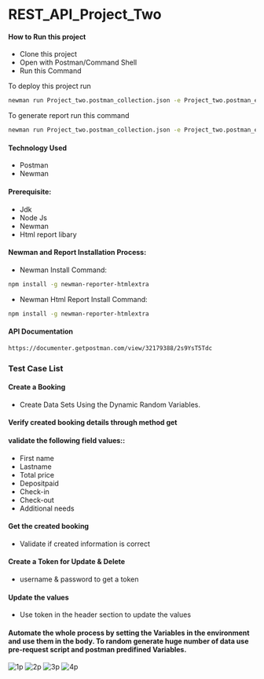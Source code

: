 # REST_API_Project_Two
#### How to Run this project
  - Clone this project
  - Open with Postman/Command Shell
  - Run this Command

To deploy this project run

```bash
newman run Project_two.postman_collection.json -e Project_two.postman_environment.json
```
To generate report run this command
```bash
newman run Project_two.postman_collection.json -e Project_two.postman_environment.json -r cli,htmlextra
```
#### Technology Used
 - Postman
 - Newman 
 #### Prerequisite:
 - Jdk
 - Node Js
 - Newman 
 - Html report libary
 #### Newman and Report Installation Process:
 - Newman Install Command:
 ```bash
npm install -g newman-reporter-htmlextra
 ```
 - Newman Html Report Install Command:
  ```bash
npm install -g newman-reporter-htmlextra
   ```
#### API Documentation
```bash
https://documenter.getpostman.com/view/32179388/2s9YsT5Tdc
   ```
### Test Case List
#### Create a Booking 
- Create Data Sets Using the Dynamic Random Variables.
#### Verify created booking details through method get
#### validate the following field values::
- First name
- Lastname
- Total price
- Depositpaid
- Check-in
- Check-out 
- Additional needs
#### Get the created booking
- Validate if created information is correct
#### Create a Token for Update & Delete
- username & password to get a token
#### Update the values
- Use token in the header section to update the values
#### Automate the whole process by setting the Variables in the environment and use them in the body. To random generate huge number of data use pre-request script and postman predifined Variables. 
![1p](https://github.com/SaimaNova12/REST_API_Project2/assets/76209488/135c5808-4b85-420b-adf9-9ed4197b9c58)
![2p](https://github.com/SaimaNova12/REST_API_Project2/assets/76209488/9a11da6a-4a6d-4071-af8c-4d65729af1e7)
![3p](https://github.com/SaimaNova12/REST_API_Project2/assets/76209488/98340c0e-9929-4a00-853b-348c4815d836)
![4p](https://github.com/SaimaNova12/REST_API_Project2/assets/76209488/6e6313e7-9c1f-4e06-8e8d-7c4bf5b2fda7)

